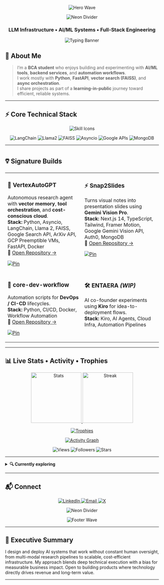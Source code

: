<!-- ========== 🜵 Saurabh Pareek — Pinnacle Neon Cinematic Profile (GitHub-safe) ========== -->

<!-- HERO: Dual animated banners (top + glow) -->
<p align="center">
  <img src="https://capsule-render.vercel.app/api?type=waving&height=220&color=0:00F0FF,50:7C4DFF,100:FF00E5&text=Saurabh%20Pareek&fontAlignY=40&fontColor=0D0D0D&fontSize=54&animation=fadeIn" alt="Hero Wave"/>
</p>
<p align="center">
  <img src="https://capsule-render.vercel.app/api?type=rect&height=12&color=0:00F0FF,50:7C4DFF,100:FF00E5&reversal=true" alt="Neon Divider"/>
</p>

<!-- TITLE + ANIMATED TAGLINES -->
<h3 align="center">LLM Infrastructure • AI/ML Systems • Full-Stack Engineering</h3>
<p align="center">
  <img src="https://readme-typing-svg.herokuapp.com?font=JetBrains+Mono&size=20&duration=2300&pause=700&multiline=true&width=950&height=90&color=00F0FF&center=true&vCenter=true&lines=Exploring+AI+System+Design+%7C+Vector+Search+%7C+Async+Orchestration;Building+Python+Agents+%7C+FastAPI+Backends+%7C+Cloud-Friendly+Workflows;Learning+in+Public+%E2%80%94+Open+Source+Experiments+and+Prototypes" alt="Typing Banner"/>
</p>

<!-- ABOUT (truthful + premium tone) -->
## 🚀 About Me
> I’m a **BCA student** who enjoys building and experimenting with **AI/ML tools**, **backend services**, and **automation workflows**.  
> I work mostly with **Python**, **FastAPI**, **vector search (FAISS)**, and **async orchestration**.  
> I share projects as part of a **learning-in-public** journey toward efficient, reliable systems.

---

<!-- TECH: neon icons + badges -->
## ⚡ Core Technical Stack
<p align="center">
  <img src="https://skillicons.dev/icons?i=python,fastapi,git,github,docker,gcp,linux,md,vscode&perline=9" alt="Skill Icons"/>
</p>
<p align="center">
  <img alt="LangChain" src="https://img.shields.io/badge/LangChain-0D0D0D?style=for-the-badge&logoColor=white">
  <img alt="Llama2"   src="https://img.shields.io/badge/Llama%202-0D0D0D?style=for-the-badge">
  <img alt="FAISS"    src="https://img.shields.io/badge/FAISS-0D0D0D?style=for-the-badge">
  <img alt="Asyncio"  src="https://img.shields.io/badge/Asyncio-0D0D0D?style=for-the-badge&logoColor=white">
  <img alt="Google APIs" src="https://img.shields.io/badge/Google%20APIs-0D0D0D?style=for-the-badge">
  <img alt="MongoDB"  src="https://img.shields.io/badge/MongoDB-0D0D0D?style=for-the-badge&logo=mongodb&logoColor=white">
</p>

---

<!-- PROJECTS: glossy “product tiles” -->
## 🜵 Signature Builds
<table>
<tr>
<td width="50%" valign="top">

### 🧠 VertexAutoGPT
Autonomous research agent with **vector memory**, **tool orchestration**, and **cost-conscious cloud**.  
**Stack:** Python, Asyncio, LangChain, Llama 2, FAISS, Google Search API, ArXiv API, GCP Preemptible VMs, FastAPI, Docker  
🔗 <a href="https://github.com/SaurabhCodesAI/VertexAutoGPT" target="_blank">Open Repository →</a>

<!-- Pinned card -->
<p>
  <a href="https://github.com/SaurabhCodesAI/VertexAutoGPT">
    <img src="https://github-readme-stats.vercel.app/api/pin/?username=SaurabhCodesAI&repo=VertexAutoGPT&theme=tokyonight&hide_border=true" alt="Pin"/>
  </a>
</p>

</td>
<td width="50%" valign="top">

### ⚡ Snap2Slides
Turns visual notes into presentation slides using **Gemini Vision Pro**.  
**Stack:** Next.js 14, TypeScript, Tailwind, Framer Motion, Google Gemini Vision API, Auth0, MongoDB  
🔗 <a href="https://github.com/SaurabhCodesAI/Snap2Slides" target="_blank">Open Repository →</a>

<p>
  <a href="https://github.com/SaurabhCodesAI/Snap2Slides">
    <img src="https://github-readme-stats.vercel.app/api/pin/?username=SaurabhCodesAI&repo=Snap2Slides&theme=tokyonight&hide_border=true" alt="Pin"/>
  </a>
</p>

</td>
</tr>
<tr>
<td width="50%" valign="top">

### 🔄 core-dev-workflow
Automation scripts for **DevOps / CI-CD** lifecycles.  
**Stack:** Python, CI/CD, Docker, Workflow Automation  
🔗 <a href="https://github.com/SaurabhCodesAI/core-dev-workflow" target="_blank">Open Repository →</a>

<p>
  <a href="https://github.com/SaurabhCodesAI/core-dev-workflow">
    <img src="https://github-readme-stats.vercel.app/api/pin/?username=SaurabhCodesAI&repo=core-dev-workflow&theme=tokyonight&hide_border=true" alt="Pin"/>
  </a>
</p>

</td>
<td width="50%" valign="top">

### 🛠 ENTAERA <em>(WIP)</em>
AI co-founder experiments using **Kiro** for idea-to-deployment flows.  
**Stack:** Kiro, AI Agents, Cloud Infra, Automation Pipelines  

</td>
</tr>
</table>

---

<!-- METRICS: stacked animated zone -->
## 📊 Live Stats • Activity • Trophies
<p align="center">
  <a href="https://github.com/SaurabhCodesAI">
    <img src="https://github-readme-stats.vercel.app/api?username=SaurabhCodesAI&show_icons=true&theme=radical&hide_border=true&count_private=true&include_all_commits=true" height="165" alt="Stats"/>
  </a>
  <a href="https://github.com/SaurabhCodesAI">
    <img src="https://github-readme-streak-stats.herokuapp.com/?user=SaurabhCodesAI&theme=radical&hide_border=true" height="165" alt="Streak"/>
  </a>
</p>

<p align="center">
  <a href="https://github.com/SaurabhCodesAI">
    <img src="https://github-profile-trophy.vercel.app/?username=SaurabhCodesAI&theme=algolia&margin-w=6&margin-h=6&column=6&no-bg=true&no-frame=true" alt="Trophies"/>
  </a>
</p>

<!-- Animated contribution graph -->
<p align="center">
  <a href="https://github.com/SaurabhCodesAI">
    <img src="https://github-readme-activity-graph.vercel.app/graph?username=SaurabhCodesAI&theme=react-dark&hide_border=true&area=true&custom_title=Neon%20Contribution%20Graph" alt="Activity Graph"/>
  </a>
</p>

<!-- COUNTERS -->
<p align="center">
  <img src="https://komarev.com/ghpvc/?username=SaurabhCodesAI&label=Profile%20Views&color=0D0D0D&style=flat-square" alt="Views"/>
  <img src="https://img.shields.io/github/followers/SaurabhCodesAI?label=Followers&style=flat-square&color=0D0D0D" alt="Followers"/>
  <img src="https://img.shields.io/github/stars/SaurabhCodesAI?label=Repo%20Stars&style=flat-square&color=0D0D0D" alt="Stars"/>
</p>

---

<!-- DISCOVERY: what you’re exploring (collapsible, clean) -->
<details>
  <summary><b>🔍 Currently exploring</b></summary>
  <br/>
  • Tool routing strategies in agents (latency + cost awareness)<br/>
  • Retrieval patterns for FAISS to extend context windows<br/>
  • Async multi-step research stacks with graceful failure handling<br/>
  • Small, reusable infra surfaces with FastAPI + Docker
</details>

---

<!-- CONTACT -->
## 📬 Connect
<p align="center">
  <a href="https://www.linkedin.com/in/saurabh-pareek-5b1702331" target="_blank">
    <img alt="LinkedIn" src="https://img.shields.io/badge/LinkedIn-0D0D0D?style=for-the-badge&logo=linkedin&logoColor=00F0FF"/>
  </a>
  <a href="mailto:saurabhpareek228@gmail.com">
    <img alt="Email" src="https://img.shields.io/badge/Email-0D0D0D?style=for-the-badge&logo=gmail&logoColor=FF00E5"/>
  </a>
  <a href="https://x.com/Saurabh784088" target="_blank">
    <img alt="X" src="https://img.shields.io/badge/Twitter(X)-0D0D0D?style=for-the-badge&logo=twitter&logoColor=7C4DFF"/>
  </a>
</p>

<!-- FOOTER: dual neon -->
<p align="center">
  <img src="https://capsule-render.vercel.app/api?type=rect&height=12&color=0:00F0FF,50:7C4DFF,100:FF00E5&reversal=true" alt="Neon Divider"/>
</p>
<p align="center">
  <img src="https://capsule-render.vercel.app/api?type=waving&height=140&color=0:00F0FF,50:7C4DFF,100:FF00E5&section=footer" alt="Footer Wave"/>
</p>

<!-- ====================== OPTIONAL PRO ADD-ONS (Enable when ready) ====================== -->

<!-- Snake Contributions (requires GitHub Action to generate snake.svg in your repo)
<p align="center">
  <img alt="Snake" src="https://raw.githubusercontent.com/SaurabhCodesAI/SaurabhCodesAI/output/github-contribution-grid-snake.svg"/>
</p>
-->

<!-- 3D Contributions (requires action: github-readme-3d-contrib)
<p align="center">
  <img src="https://raw.githubusercontent.com/SaurabhCodesAI/SaurabhCodesAI/main/profile-3d-contrib/profile-night-rainbow.svg" alt="3D Contributions"/>
</p>
-->

<!-- WakaTime (requires WakaTime account + secret)
<p align="center">
  <img src="https://github-readme-stats.vercel.app/api/wakatime?username=SaurabhCodesAI&layout=compact&theme=radical&hide_border=true" alt="WakaTime"/>
</p>
-->

<!-- Metrics (requires lowlighter/metrics GitHub Action + token)
<p align="center">
  <img src="https://raw.githubusercontent.com/SaurabhCodesAI/SaurabhCodesAI/main/metrics.svg" alt="Metrics"/>
</p>
-->

---

## 🧭 Executive Summary
I design and deploy AI systems that work without constant human oversight, from multi-modal research pipelines to scalable, cost-efficient infrastructure. My approach blends deep technical execution with a bias for measurable business impact. Open to building products where technology directly drives revenue and long-term value.

---

<!-- ======= End README ======= -->
